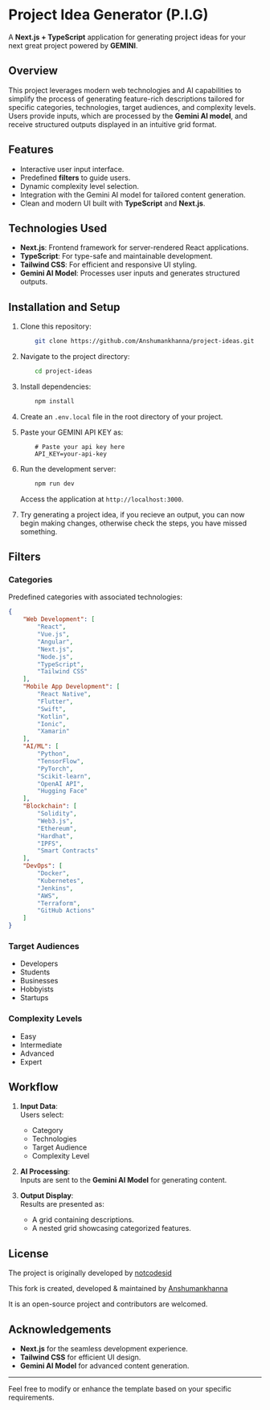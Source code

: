 # Project Idea Generator (P.I.G)

A **Next.js + TypeScript** application for generating project ideas for your next great project powered by **GEMINI**.

## Overview

This project leverages modern web technologies and AI capabilities to simplify the process of generating feature-rich descriptions tailored for specific categories, technologies, target audiences, and complexity levels. Users provide inputs, which are processed by the **Gemini AI model**, and receive structured outputs displayed in an intuitive grid format.

## Features

-   Interactive user input interface.
-   Predefined **filters** to guide users.
-   Dynamic complexity level selection.
-   Integration with the Gemini AI model for tailored content generation.
-   Clean and modern UI built with **TypeScript** and **Next.js**.

## Technologies Used

-   **Next.js**: Frontend framework for server-rendered React applications.
-   **TypeScript**: For type-safe and maintainable development.
-   **Tailwind CSS**: For efficient and responsive UI styling.
-   **Gemini AI Model**: Processes user inputs and generates structured outputs.

## Installation and Setup

1. Clone this repository:

    ```bash
    	git clone https://github.com/Anshumankhanna/project-ideas.git
    ```

2. Navigate to the project directory:

    ```bash
    	cd project-ideas
    ```

3. Install dependencies:

    ```bash
    	npm install
    ```

4. Create an `.env.local` file in the root directory of your project.

5. Paste your GEMINI API KEY as:

    ```shell
    	# Paste your api key here
    	API_KEY=your-api-key
    ```

6. Run the development server:
    ```bash
    	npm run dev
    ```
    Access the application at `http://localhost:3000`.

7. Try generating a project idea, if you recieve an output, you can now begin making changes, otherwise check the steps, you have missed something.

## Filters

### Categories

Predefined categories with associated technologies:

```json
{
    "Web Development": [
        "React",
        "Vue.js",
        "Angular",
        "Next.js",
        "Node.js",
        "TypeScript",
        "Tailwind CSS"
    ],
    "Mobile App Development": [
        "React Native",
        "Flutter",
        "Swift",
        "Kotlin",
        "Ionic",
        "Xamarin"
    ],
    "AI/ML": [
        "Python",
        "TensorFlow",
        "PyTorch",
        "Scikit-learn",
        "OpenAI API",
        "Hugging Face"
    ],
    "Blockchain": [
        "Solidity",
        "Web3.js",
        "Ethereum",
        "Hardhat",
        "IPFS",
        "Smart Contracts"
    ],
    "DevOps": [
        "Docker",
        "Kubernetes",
        "Jenkins",
        "AWS",
        "Terraform",
        "GitHub Actions"
    ]
}
```

### Target Audiences

-   Developers
-   Students
-   Businesses
-   Hobbyists
-   Startups

### Complexity Levels

-   Easy
-   Intermediate
-   Advanced
-   Expert

## Workflow

1. **Input Data**:  
   Users select:

    - Category
    - Technologies
    - Target Audience
    - Complexity Level

2. **AI Processing**:  
   Inputs are sent to the **Gemini AI Model** for generating content.

3. **Output Display**:  
   Results are presented as:
    - A grid containing descriptions.
    - A nested grid showcasing categorized features.

## License

The project is originally developed by [notcodesid](https://github.com/notcodesid)

This fork is created, developed & maintained by [Anshumankhanna](https://github.com/Anshumankhanna)

It is an open-source project and contributors are welcomed.

## Acknowledgements

-   **Next.js** for the seamless development experience.
-   **Tailwind CSS** for efficient UI design.
-   **Gemini AI Model** for advanced content generation.

---

Feel free to modify or enhance the template based on your specific requirements.
